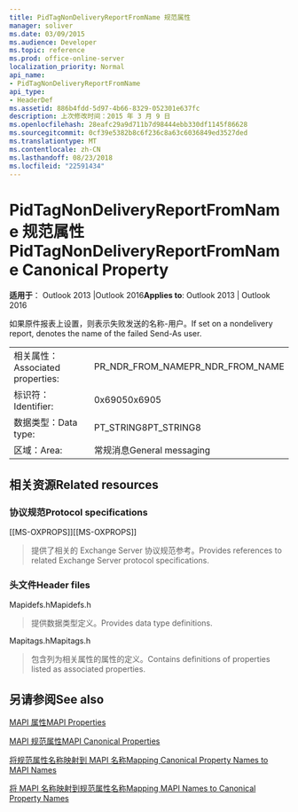 ```yaml
---
title: PidTagNonDeliveryReportFromName 规范属性
manager: soliver
ms.date: 03/09/2015
ms.audience: Developer
ms.topic: reference
ms.prod: office-online-server
localization_priority: Normal
api_name:
- PidTagNonDeliveryReportFromName
api_type:
- HeaderDef
ms.assetid: 886b4fdd-5d97-4b66-8329-052301e637fc
description: 上次修改时间：2015 年 3 月 9 日
ms.openlocfilehash: 28eafc29a9d711b7d98444ebb330df1145f86628
ms.sourcegitcommit: 0cf39e5382b8c6f236c8a63c6036849ed3527ded
ms.translationtype: MT
ms.contentlocale: zh-CN
ms.lasthandoff: 08/23/2018
ms.locfileid: "22591434"
---
```

# <a name="pidtagnondeliveryreportfromname-canonical-property"></a><span data-ttu-id="3b3b1-103">PidTagNonDeliveryReportFromName 规范属性</span><span class="sxs-lookup"><span data-stu-id="3b3b1-103">PidTagNonDeliveryReportFromName Canonical Property</span></span>

  
  
<span data-ttu-id="3b3b1-104">**适用于**： Outlook 2013 |Outlook 2016</span><span class="sxs-lookup"><span data-stu-id="3b3b1-104">**Applies to**: Outlook 2013 | Outlook 2016</span></span> 
  
<span data-ttu-id="3b3b1-105">如果原件报表上设置，则表示失败发送的名称-用户。</span><span class="sxs-lookup"><span data-stu-id="3b3b1-105">If set on a nondelivery report, denotes the name of the failed Send-As user.</span></span>
  
|||
|:-----|:-----|
|<span data-ttu-id="3b3b1-106">相关属性：</span><span class="sxs-lookup"><span data-stu-id="3b3b1-106">Associated properties:</span></span>  <br/> |<span data-ttu-id="3b3b1-107">PR_NDR_FROM_NAME</span><span class="sxs-lookup"><span data-stu-id="3b3b1-107">PR_NDR_FROM_NAME</span></span>  <br/> |
|<span data-ttu-id="3b3b1-108">标识符：</span><span class="sxs-lookup"><span data-stu-id="3b3b1-108">Identifier:</span></span>  <br/> |<span data-ttu-id="3b3b1-109">0x6905</span><span class="sxs-lookup"><span data-stu-id="3b3b1-109">0x6905</span></span>  <br/> |
|<span data-ttu-id="3b3b1-110">数据类型：</span><span class="sxs-lookup"><span data-stu-id="3b3b1-110">Data type:</span></span>  <br/> |<span data-ttu-id="3b3b1-111">PT_STRING8</span><span class="sxs-lookup"><span data-stu-id="3b3b1-111">PT_STRING8</span></span>  <br/> |
|<span data-ttu-id="3b3b1-112">区域：</span><span class="sxs-lookup"><span data-stu-id="3b3b1-112">Area:</span></span>  <br/> |<span data-ttu-id="3b3b1-113">常规消息</span><span class="sxs-lookup"><span data-stu-id="3b3b1-113">General messaging</span></span>  <br/> |
   
## <a name="related-resources"></a><span data-ttu-id="3b3b1-114">相关资源</span><span class="sxs-lookup"><span data-stu-id="3b3b1-114">Related resources</span></span>

### <a name="protocol-specifications"></a><span data-ttu-id="3b3b1-115">协议规范</span><span class="sxs-lookup"><span data-stu-id="3b3b1-115">Protocol specifications</span></span>

<span data-ttu-id="3b3b1-116">[[MS-OXPROPS]]</span><span class="sxs-lookup"><span data-stu-id="3b3b1-116">[[MS-OXPROPS]]</span></span> 
  
> <span data-ttu-id="3b3b1-117">提供了相关的 Exchange Server 协议规范参考。</span><span class="sxs-lookup"><span data-stu-id="3b3b1-117">Provides references to related Exchange Server protocol specifications.</span></span>
    
### <a name="header-files"></a><span data-ttu-id="3b3b1-118">头文件</span><span class="sxs-lookup"><span data-stu-id="3b3b1-118">Header files</span></span>

<span data-ttu-id="3b3b1-119">Mapidefs.h</span><span class="sxs-lookup"><span data-stu-id="3b3b1-119">Mapidefs.h</span></span>
  
> <span data-ttu-id="3b3b1-120">提供数据类型定义。</span><span class="sxs-lookup"><span data-stu-id="3b3b1-120">Provides data type definitions.</span></span>
    
<span data-ttu-id="3b3b1-121">Mapitags.h</span><span class="sxs-lookup"><span data-stu-id="3b3b1-121">Mapitags.h</span></span>
  
> <span data-ttu-id="3b3b1-122">包含列为相关属性的属性的定义。</span><span class="sxs-lookup"><span data-stu-id="3b3b1-122">Contains definitions of properties listed as associated properties.</span></span>
    
## <a name="see-also"></a><span data-ttu-id="3b3b1-123">另请参阅</span><span class="sxs-lookup"><span data-stu-id="3b3b1-123">See also</span></span>



[<span data-ttu-id="3b3b1-124">MAPI 属性</span><span class="sxs-lookup"><span data-stu-id="3b3b1-124">MAPI Properties</span></span>](mapi-properties.md)
  
[<span data-ttu-id="3b3b1-125">MAPI 规范属性</span><span class="sxs-lookup"><span data-stu-id="3b3b1-125">MAPI Canonical Properties</span></span>](mapi-canonical-properties.md)
  
[<span data-ttu-id="3b3b1-126">将规范属性名称映射到 MAPI 名称</span><span class="sxs-lookup"><span data-stu-id="3b3b1-126">Mapping Canonical Property Names to MAPI Names</span></span>](mapping-canonical-property-names-to-mapi-names.md)
  
[<span data-ttu-id="3b3b1-127">将 MAPI 名称映射到规范属性名称</span><span class="sxs-lookup"><span data-stu-id="3b3b1-127">Mapping MAPI Names to Canonical Property Names</span></span>](mapping-mapi-names-to-canonical-property-names.md)

